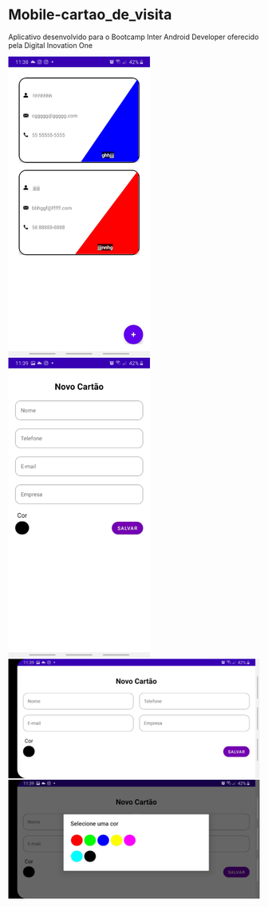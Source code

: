 # Mobile-cartao_de_visita
Aplicativo desenvolvido para o Bootcamp Inter Android Developer oferecido pela Digital Inovation One

<img src="capturas/1.jpg" height="600px" />
<img src="capturas/2.jpg" height="600px" />
<img src="capturas/3.jpg" width="600px" />
<img src="capturas/4.jpg" width="600px" />
